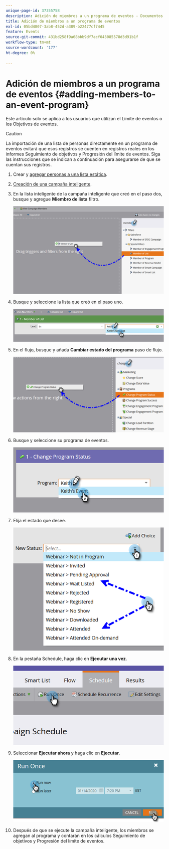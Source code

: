 ```yaml
---
unique-page-id: 37355758
description: Adición de miembros a un programa de eventos - Documentos de Marketo - Documentación del producto
title: Adición de miembros a un programa de eventos
exl-id: 05bd4807-3ab8-452d-a389-b22477cf7445
feature: Events
source-git-commit: 431bd258f9a68bbb9df7acf043085578d3d91b1f
workflow-type: tm+mt
source-wordcount: '177'
ht-degree: 0%

---
```


# Adición de miembros a un programa de eventos {#adding-members-to-an-event-program}

Este artículo solo se aplica a los usuarios que utilizan el Límite de eventos o los Objetivos de eventos.

>[!CAUTION]
>
>La importación de una lista de personas directamente en un programa de eventos evitará que esos registros se cuenten en registros reales en los informes Seguimiento de objetivos y Progresión del límite de eventos. Siga las instrucciones que se indican a continuación para asegurarse de que se cuentan sus registros.

1. Crear y [agregar personas a una lista estática](/help/marketo/product-docs/core-marketo-concepts/smart-lists-and-static-lists/static-lists/create-a-static-list.md).

1. [Creación de una campaña inteligente](/help/marketo/product-docs/core-marketo-concepts/smart-campaigns/creating-a-smart-campaign/create-a-new-smart-campaign.md).

1. En la lista inteligente de la campaña inteligente que creó en el paso dos, busque y agregue **Miembro de lista** filtro.

   ![](assets/three.png)

1. Busque y seleccione la lista que creó en el paso uno.

   ![](assets/four.png)

1. En el flujo, busque y añada **Cambiar estado del programa** paso de flujo.

   ![](assets/five.png)

1. Busque y seleccione su programa de eventos.

   ![](assets/six.png)

1. Elija el estado que desee.

   ![](assets/seven.png)

1. En la pestaña Schedule, haga clic en **Ejecutar una vez**.

   ![](assets/eight.png)

1. Seleccionar **Ejecutar ahora** y haga clic en **Ejecutar**.

   ![](assets/nine.png)

1. Después de que se ejecute la campaña inteligente, los miembros se agregan al programa y contarán en los cálculos Seguimiento de objetivos y Progresión del límite de eventos.
